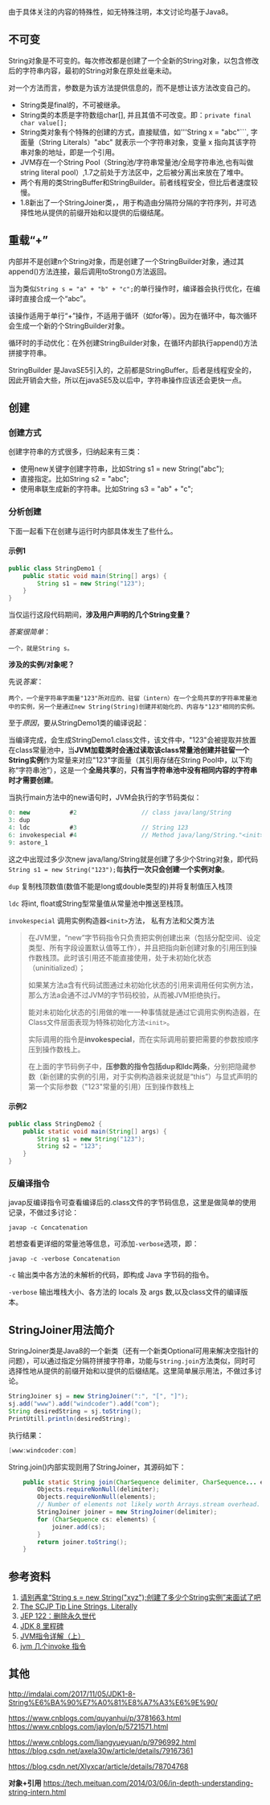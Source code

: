 
由于具体关注的内容的特殊性，如无特殊注明，本文讨论均基于Java8。

## 不可变

String对象是不可变的。每次修改都是创建了一个全新的String对象，以包含修改后的字符串内容，最初的String对象在原处丝毫未动。

对一个方法而言，参数是为该方法提供信息的，而不是想让该方法改变自己的。

- String类是final的，不可被继承。
- String类的本质是字符数组char[], 并且其值不可改变。即：```private final char value[];```
- String类对象有个特殊的创建的方式，直接赋值，如'''String x = "abc"```, 字面量（String Literals）"abc" 就表示一个字符串对象，变量 x 指向其该字符串对象的地址，即是一个引用。
- JVM存在一个String Pool（String池/字符串常量池/全局字符串池,也有叫做string literal pool）,1.7之前处于方法区中，之后被分离出来放在了堆中。
- 两个有用的类StringBuffer和StringBuilder。前者线程安全，但比后者速度较慢。
- 1.8新出了一个StringJoiner类，，用于构造由分隔符分隔的字符序列，并可选择性地从提供的前缀开始和以提供的后缀结尾。



## 重载“+”

内部并不是创建n个String对象，而是创建了一个StringBuilder对象，通过其append()方法连接，最后调用toStrong()方法返回。

当为类似```String s = "a" + "b" + "c";```的单行操作时，编译器会执行优化，在编译时直接合成一个“abc”。

该操作适用于单行“+”操作，不适用于循环（如for等）。因为在循环中，每次循环会生成一个新的个StringBuilder对象。

循环时的手动优化：在外创建StringBuilder对象，在循环内部执行append()方法拼接字符串。

StringBuilder 是JavaSE5引入的，之前都是StringBuffer。后者是线程安全的，因此开销会大些，所以在javaSE5及以后中，字符串操作应该还会更快一点。



## 创建

### 创建方式

创建字符串的方式很多，归纳起来有三类：

- 使用new关键字创建字符串，比如String s1 = new String("abc");
- 直接指定。比如String s2 = "abc";
- 使用串联生成新的字符串。比如String s3 = "ab" + "c"; 

### 分析创建

下面一起看下在创建与运行时内部具体发生了些什么。

#### 示例1

```java
public class StringDemo1 {
    public static void main(String[] args) {
        String s1 = new String("123");
    }
}
```

当仅运行这段代码期间，**涉及用户声明的几个String变量？**

*答案很简单*：

```
一个，就是String s。
```

**涉及的实例/对象呢？**

先说*答案*：

```
两个，一个是字符串字面量"123"所对应的、驻留（intern）在一个全局共享的字符串常量池中的实例，另一个是通过new String(String)创建并初始化的、内容与"123"相同的实例。
```

至于*原因*，要从StringDemo1类的编译说起：

当编译完成，会生成StringDemo1.class文件，该文件中，"123"会被提取并放置在class常量池中，当**JVM加载类时会通过读取该class常量池创建并驻留一个String实例**作为常量来对应"123"字面量（其引用存储在String Pool中，以下均称“字符串池”），这是一个**全局共享**的，**只有当字符串池中没有相同内容的字符串时才需要创建**。

当执行main方法中的new语句时，JVM会执行的字节码类似：

```java
0: new           #2                  // class java/lang/String
3: dup
4: ldc           #3                  // String 123
6: invokespecial #4                  // Method java/lang/String."<init>":(Ljava/lang/String;)V
9: astore_1
```

这之中出现过多少次new java/lang/String就是创建了多少个String对象，即代码```String s1 = new String("123");```每**执行一次只会创建一个实例对象**。

```dup``` 复制栈顶数值(数值不能是long或double类型的)并将复制值压入栈顶

```ldc``` 将int, float或String型常量值从常量池中推送至栈顶。

```invokespecial``` 调用实例构造器```<init>```方法， 私有方法和父类方法

>在JVM里，“new”字节码指令只负责把实例创建出来（包括分配空间、设定类型、所有字段设置默认值等工作），并且把指向新创建对象的引用压到操作数栈顶。此时该引用还不能直接使用，处于未初始化状态（uninitialized）；
>
>如果某方法a含有代码试图通过未初始化状态的引用来调用任何实例方法，那么方法a会通不过JVM的字节码校验，从而被JVM拒绝执行。
>
>能对未初始化状态的引用做的唯一一种事情就是通过它调用实例构造器，在Class文件层面表现为特殊初始化方法```<init>```。
>
>实际调用的指令是**invokespecial**，而在实际调用前要把需要的参数按顺序压到操作数栈上。
>
>在上面的字节码例子中，**压参数的指令包括dup和ldc两条**，分别把隐藏参数（新创建的实例的引用，对于实例构造器来说就是“this”）与显式声明的第一个实际参数（"123"常量的引用）压到操作数栈上

#### 示例2

```java
public class StringDemo2 {
    public static void main(String[] args) {
        String s1 = new String("123");
        String s2 = "123";
    }
}
```

### 反编译指令

javap反编译指令可查看编译后的.class文件的字节码信息，这里是做简单的使用记录，不做过多讨论：

```shell
javap -c Concatenation
```

若想查看更详细的常量池等信息，可添加```-verbose```选项，即：

```shell
javap -c -verbose Concatenation
```

```-c``` 输出类中各方法的未解析的代码，即构成 Java 字节码的指令。

```-verbose``` 输出堆栈大小、各方法的 locals 及 args 数,以及class文件的编译版本。

## StringJoiner用法简介

StringJoiner类是Java8的一个新类（还有一个新类Optional可用来解决空指针的问题），可以通过指定分隔符拼接字符串，功能与```String.join```方法类似，同时可选择性地从提供的前缀开始和以提供的后缀结尾。这里简单展示用法，不做过多讨论。

```java
StringJoiner sj = new StringJoiner(":", "[", "]");
sj.add("www").add("windcoder").add("com");
String desiredString = sj.toString();
PrintUtill.println(desiredString);
```

执行结果：

```java
[www:windcoder:com]
```

String.join()内部实现则用了StringJoiner，其源码如下：

```java
    public static String join(CharSequence delimiter, CharSequence... elements) {
        Objects.requireNonNull(delimiter);
        Objects.requireNonNull(elements);
        // Number of elements not likely worth Arrays.stream overhead.
        StringJoiner joiner = new StringJoiner(delimiter);
        for (CharSequence cs: elements) {
            joiner.add(cs);
        }
        return joiner.toString();
    }
```


## 参考资料

1. [请别再拿“String s = new String("xyz");创建了多少个String实例”来面试了吧](https://rednaxelafx.iteye.com/blog/774673)
2. [The SCJP Tip Line Strings, Literally](https://javaranch.com/journal/200409/ScjpTipLine-StringsLiterally.html)
3. [JEP 122：删除永久世代](http://openjdk.java.net/jeps/122)
4. [JDK 8  里程碑](http://openjdk.java.net/projects/jdk8/milestones)
5. [JVM指令详解（上）](https://blog.csdn.net/hudashi/article/details/7062675)
6. [jvm 几个invoke 指令](https://www.cnblogs.com/selfchange/p/7489821.html)

## 其他










http://imdalai.com/2017/11/05/JDK1-8-String%E6%BA%90%E7%A0%81%E8%A7%A3%E6%9E%90/

https://www.cnblogs.com/quyanhui/p/3781663.html
https://www.cnblogs.com/jaylon/p/5721571.html


https://www.cnblogs.com/liangyueyuan/p/9796992.html
https://blog.csdn.net/axela30w/article/details/79167361

https://blog.csdn.net/Xlyxcar/article/details/78704768


**对象+引用**
https://tech.meituan.com/2014/03/06/in-depth-understanding-string-intern.html
